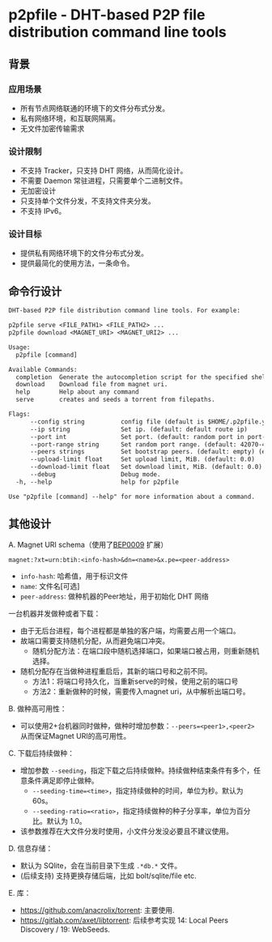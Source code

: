 # p2pfile - DHT-based P2P file distribution command line tools

## 背景

### 应用场景

- 所有节点网络联通的环境下的文件分布式分发。
- 私有网络环境，和互联网隔离。
- 无文件加密传输需求

### 设计限制

- 不支持 Tracker，只支持 DHT 网络，从而简化设计。
- 不需要 Daemon 常驻进程，只需要单个二进制文件。
- 无加密设计
- 只支持单个文件分发，不支持文件夹分发。
- 不支持 IPv6。

### 设计目标

- 提供私有网络环境下的文件分布式分发。
- 提供最简化的使用方法，一条命令。

## 命令行设计

```txt
DHT-based P2P file distribution command line tools. For example:

p2pfile serve <FILE_PATH1> <FILE_PATH2> ...
p2pfile download <MAGNET_URI> <MAGNET_URI2> ...

Usage:
  p2pfile [command]

Available Commands:
  completion  Generate the autocompletion script for the specified shell
  download    Download file from magnet uri.
  help        Help about any command
  serve       creates and seeds a torrent from filepaths.

Flags:
      --config string          config file (default is $HOME/.p2pfile.yaml)
      --ip string              Set ip. (default: default route ip)
      --port int               Set port. (default: random port in port-range,  See --port-range)
      --port-range string      Set random port range. (default: 42070-42099) (default "42070-42099")
      --peers strings          Set bootstrap peers. (default: empty) (eg: --peers 10.1.1.1:2233,10.2.2.2:4567
      --upload-limit float     Set upload limit, MiB. (default: 0.0)
      --download-limit float   Set download limit, MiB. (default: 0.0)
      --debug                  Debug mode.
  -h, --help                   help for p2pfile

Use "p2pfile [command] --help" for more information about a command.
```

## 其他设计

A. Magnet URI schema（使用了[BEP0009](http://www.bittorrent.org/beps/bep_0009.html) 扩展）

`magnet:?xt=urn:btih:<info-hash>&dn=<name>&x.pe=<peer-address>`

- `info-hash`: 哈希值，用于标识文件
- `name`: 文件名[可选]
- `peer-address`: 做种机器的Peer地址，用于初始化 DHT 网络

一台机器并发做种或者下载：

- 由于无后台进程，每个进程都是单独的客户端，均需要占用一个端口。
- 故端口需要支持随机分配，从而避免端口冲突。
    - 随机分配方法：在端口段中随机选择端口，如果端口被占用，则重新随机选择。
- 随机分配存在当做种进程重启后，其新的端口号和之前不同。
    - 方法1：将端口号持久化，当重新serve的时候，使用之前的端口号
    - 方法2：重新做种的时候，需要传入magnet uri，从中解析出端口号。

B. 做种高可用性：

- 可以使用2+台机器同时做种，做种时增加参数：`--peers=<peer1>,<peer2>` 从而保证Magnet URI的高可用性。

C. 下载后持续做种：

- 增加参数 `--seeding`，指定下载之后持续做种。持续做种结束条件有多个，任意条件满足即停止做种。
    - `--seeding-time=<time>`，指定持续做种的时间，单位为秒。默认为 60s。
    - `--seeding-ratio=<ratio>`，指定持续做种的种子分享率，单位为百分比。默认为 1.0。
- 该参数推荐在大文件分发时使用，小文件分发没必要且不建议使用。

D. 信息存储：

- 默认为 SQlite，会在当前目录下生成 `.*db.*` 文件。
- (后续支持) 支持更换存储后端，比如 bolt/sqlite/file etc.

E. 库：

- <https://github.com/anacrolix/torrent>: 主要使用.
- <https://gitlab.com/axet/libtorrent>: 后续参考实现 14: Local Peers Discovery / 19: WebSeeds.
